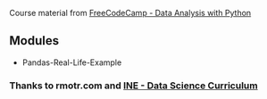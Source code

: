 
Course material from [FreeCodeCamp - Data Analysis with Python](https://www.freecodecamp.org/learn/data-analysis-with-python)

## Modules
- Pandas-Real-Life-Example

### Thanks to rmotr.com and [INE - Data Science Curriculum](https://github.com/ine-rmotr-curriculum)
